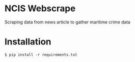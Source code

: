 # NCIS Webscrape

Scraping data from news article to gather maritime crime data

# Installation

```
$ pip install -r requirements.txt
```
